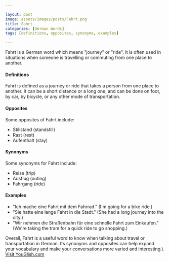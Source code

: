```yaml
---

layout: post
image: assets/images/posts/Fahrt.png
title: Fahrt
categories: [German Words]
tags: [definitions, opposites, synonyms, examples]

---
```


Fahrt is a German word which means "journey" or "ride". It is often used in situations when someone is travelling or commuting from one place to another. 

#### Definitions 
Fahrt is defined as a journey or ride that takes a person from one place to another. It can be a short distance or a long one, and can be done on foot, by car, by bicycle, or any other mode of transportation. 

#### Opposites 
Some opposites of Fahrt include: 
- Stillstand (standstill)
- Rast (rest)
- Aufenthalt (stay) 

#### Synonyms 
Some synonyms for Fahrt include: 
- Reise (trip)
- Ausflug (outing)
- Fahrgang (ride)

#### Examples 
- "Ich mache eine Fahrt mit dem Fahrrad." (I'm going for a bike ride.)
- "Sie hatte eine lange Fahrt in die Stadt." (She had a long journey into the city.)
- "Wir nehmen die Straßenbahn für eine schnelle Fahrt zum Einkaufen." (We're taking the tram for a quick ride to go shopping.)

Overall, Fahrt is a useful word to know when talking about travel or transportation in German. Its synonyms and opposites can help expand your vocabulary and make your conversations more varied and interesting.\ <a id="yg-widget-0" class="youglish-widget" data-query="Fahrt" data-lang="german" data-components="8412" data-auto-start="0" data-bkg-color="theme_light" data-title="How%20to%20pronounce%20Fahrt%20in%20German"  rel="nofollow" href="https://youglish.com">Visit YouGlish.com</a><script async src="https://youglish.com/public/emb/widget.js" charset="utf-8"></script>